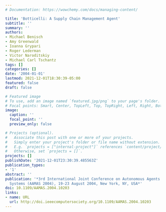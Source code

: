 ```yaml
---
# Documentation: https://wowchemy.com/docs/managing-content/

title: 'Botticelli: A Supply Chain Management Agent'
subtitle: ''
summary: ''
authors:
- Michael Benisch
- Amy Greenwald
- Ioanna Grypari
- Roger Lederman
- Victor Naroditskiy
- Michael Carl Tschantz
tags: []
categories: []
date: '2004-01-01'
lastmod: 2021-12-01T18:30:39-05:00
featured: false
draft: false

# Featured image
# To use, add an image named `featured.jpg/png` to your page's folder.
# Focal points: Smart, Center, TopLeft, Top, TopRight, Left, Right, BottomLeft, Bottom, BottomRight.
image:
  caption: ''
  focal_point: ''
  preview_only: false

# Projects (optional).
#   Associate this post with one or more of your projects.
#   Simply enter your project's folder or file name without extension.
#   E.g. `projects = ["internal-project"]` references `content/project/deep-learning/index.md`.
#   Otherwise, set `projects = []`.
projects: []
publishDate: '2021-12-01T23:30:39.485563Z'
publication_types:
- '1'
abstract: ''
publication: '*3rd International Joint Conference on Autonomous Agents and Multiagent
  Systems (AAMAS 2004), 19-23 August 2004, New York, NY, USA*'
doi: 10.1109/AAMAS.2004.10203
links:
- name: URL
  url: http://doi.ieeecomputersociety.org/10.1109/AAMAS.2004.10203
---
```

